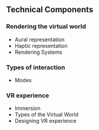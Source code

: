 ## Technical Components

### Rendering the virtual world
    
* Aural representation
* Haptic representation
* Rendering Systems

### Types of interaction

* Modes

### VR experience

* Immersion
* Types of the Virtual World 
* Designing VR experience
